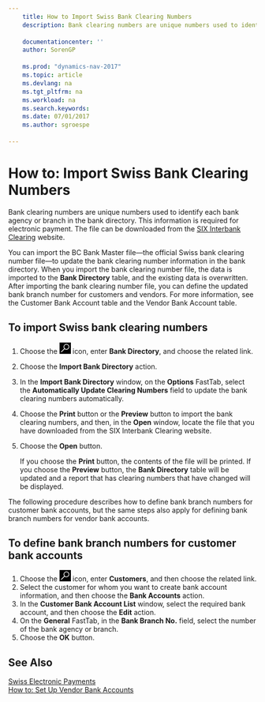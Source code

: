 ```yaml
---
    title: How to Import Swiss Bank Clearing Numbers
    description: Bank clearing numbers are unique numbers used to identify each bank agency or branch in the bank directory. This information is required for electronic payment. The file can be downloaded from the [SIX Interbank Clearing](http://go.microsoft.com/fwlink/?LinkId=145121) website.

    documentationcenter: ''
    author: SorenGP

    ms.prod: "dynamics-nav-2017"
    ms.topic: article
    ms.devlang: na
    ms.tgt_pltfrm: na
    ms.workload: na
    ms.search.keywords:
    ms.date: 07/01/2017
    ms.author: sgroespe

---
```

# How to: Import Swiss Bank Clearing Numbers
Bank clearing numbers are unique numbers used to identify each bank agency or branch in the bank directory. This information is required for electronic payment. The file can be downloaded from the [SIX Interbank Clearing](http://go.microsoft.com/fwlink/?LinkId=145121) website.  

You can import the BC Bank Master file—the official Swiss bank clearing number file—to update the bank clearing number information in the bank directory. When you import the bank clearing number file, the data is imported to the **Bank Directory** table, and the existing data is overwritten. After importing the bank clearing number file, you can define the updated bank branch number for customers and vendors. For more information, see the Customer Bank Account table and the Vendor Bank Account table.  

## To import Swiss bank clearing numbers  

1.  Choose the ![Search for Page or Report](../../media/ui-search/search_small.png "Search for Page or Report icon") icon, enter **Bank Directory**, and choose the related link.  
2.  Choose the **Import Bank Directory** action.  
3.  In the **Import Bank Directory** window, on the **Options** FastTab, select the **Automatically Update Clearing Numbers** field to update the bank clearing numbers automatically.  
4.  Choose the **Print** button or the **Preview** button to import the bank clearing numbers, and then, in the **Open** window, locate the file that you have downloaded from the SIX Interbank Clearing website.
5. Choose the **Open** button.  

    If you choose the **Print** button, the contents of the file will be printed. If you choose the **Preview** button, the **Bank Directory** table will be updated and a report that has clearing numbers that have changed will be displayed.  

The following procedure describes how to define bank branch numbers for customer bank accounts, but the same steps also apply for defining bank branch numbers for vendor bank accounts.  

## To define bank branch numbers for customer bank accounts  

1.  Choose the ![Search for Page or Report](../../media/ui-search/search_small.png "Search for Page or Report icon") icon, enter **Customers**, and then choose the related link.  
2.  Select the customer for whom you want to create bank account information, and then choose the **Bank Accounts** action.  
3.  In the **Customer Bank Account List** window, select the required bank account, and then choose the **Edit** action.  
4.  On the **General** FastTab, in the **Bank Branch No.** field, select the number of the bank agency or branch.  
5.  Choose the **OK** button.  

## See Also  
 [Swiss Electronic Payments](swiss-electronic-payments.md)   
 [How to: Set Up Vendor Bank Accounts](how-to-set-up-vendor-bank-accounts.md)
